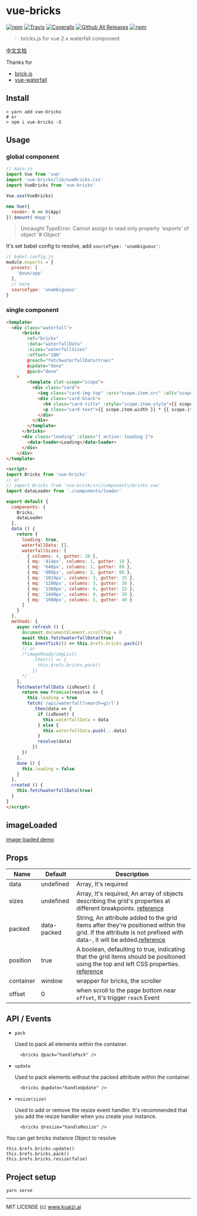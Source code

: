 # vue-bricks

[![npm](https://img.shields.io/npm/v/vue-bricks.svg)](https://www.npmjs.com/package/vue-bricks)
[![Travis](https://img.shields.io/travis/Kuaizi-co/vue-bricks.svg)](https://github.com/Kuaizi-co/vue-bricks)
[![Coveralls](https://img.shields.io/coveralls/Kuaizi-co/vue-bricks.svg)](https://github.com/Kuaizi-co/vue-bricks)
[![Github All Releases](https://img.shields.io/github/downloads/Kuaizi-co/vue-bricks/total.svg)](https://github.com/Kuaizi-co/vue-bricks)
[![npm](https://img.shields.io/npm/dw/vue-bricks.svg)](https://github.com/Kuaizi-co/vue-bricks)

> bricks.js for vue 2.x waterfall component

[中文文档](./README-zh.md)

Thanks for 

* [brick.js](https://github.com/callmecavs/bricks.js)
* [vue-waterfall](https://github.com/Kuaizi-co/vue-waterfall)

## Install

```
> yarn add vue-bricks
# or
> npm i vue-bricks -S
```

## Usage

### global component

```js
// main.js
import Vue from 'vue'
import 'vue-bricks/lib/vueBricks.css'
import VueBricks from 'vue-bricks'

Vue.use(VueBricks)

new Vue({
  render: h => h(App)
}).$mount('#app')
```

> Uncaught TypeError: Cannot assign to read only property 'exports' of object '# Object'

It's set babel config to resolve, add `sourceType: 'unambiguous'`:

```js
// babel.config.js
module.exports = {
  presets: [
    '@vue/app'
  ],
  // here
  sourceType: 'unambiguous'
}
```

### single component

```html
<template>
  <div class="waterfall">
      <bricks
        ref="bricks"
        :data="waterfallData" 
        :sizes="waterfallSizes"
        :offset="100"
        @reach="fetchwaterfallData(true)"
        @update="done"
        @pack="done"
    >
        <template slot-scope="scope">
          <div class="card">
            <img class="card-img-top" :src="scope.item.src" :alt="scope.item.name" :style="{ width: `320px`, height: `${scope.item.height * 320 / scope.item.width}px` }">
            <div class="card-block">
              <h4 class="card-title" :style="scope.item.style">{{ scope.item.name }}</h4>
              <p class="card-text">{{ scope.item.width }} * {{ scope.item.height }}</p>
            </div>
          </div>
        </template>
      </bricks>
      <div class="loading" :class="{ active: loading }">
        <data-loader>Loading</data-loader>
      </div>
    </div>
</template>

<script>
import Bricks from 'vue-bricks'
// or
// import Bricks from 'vue-brick/src/components/bricks.vue'
import dataLoader from './components/loader'

export default {
  components: {
    Bricks,
    dataLoader
  },
  data () {
    return {
      loading: true,
      waterfallData: [],
      waterfallSizes: [
        { columns: 4, gutter: 20 },
        { mq: '414px', columns: 1, gutter: 10 },
        { mq: '640px', columns: 1, gutter: 80 },
        { mq: '800px', columns: 2, gutter: 80 },
        { mq: '1024px', columns: 3, gutter: 15 },
        { mq: '1280px', columns: 3, gutter: 30 },
        { mq: '1366px', columns: 4, gutter: 15 },
        { mq: '1440px', columns: 4, gutter: 30 },
        { mq: '1980px', columns: 5, gutter: 40 }
      ]
    }
  },
  methods: {
    async refresh () {
      document.documentElement.scrollTop = 0
      await this.fetchwaterfallData(true)
      this.$nextTick(() => this.$refs.bricks.pack())
      // or
      /*imageReady(imgList)
          .then(() => {
            this.$refs.bricks.pack()
          })
      */
    },
    fetchwaterfallData (isReset) {
      return new Promise(resolve => {
        this.loading = true
        fetch('/api/waterfall?search=girl')
          .then(data => {
            if (isReset) {
              this.waterfallData = data
            } else {
              this.waterfallData.push(...data)
            }
            resolve(data)
          })
      })
    },
    done () {
      this.loading = false
    }
  },
  created () {
    this.fetchwaterfallData(true)
  }
}
</script>
```

## imageLoaded

[image loaded demo](https://github.com/Kuaizi-co/vue-bricks/blob/dev/src/components/img-lazy-load.vue#L111)

## Props

Name | Default | Description
-|-|-
data | undefined | Array, It's required
sizes| undefined | Array, It's required, An array of objects describing the grid's properties at different breakpoints. [reference](https://github.com/callmecavs/bricks.js#sizes)
packed| data-packed | String, An attribute added to the grid items after they're positioned within the grid. If the attribute is not prefixed with data-, it will be added.[reference](https://github.com/callmecavs/bricks.js#packed)
position | true | A boolean, defaulting to true, indicating that the grid items should be positioned using the top and left CSS properties. [reference](https://github.com/callmecavs/bricks.js#position)
container| window | wrapper for bricks, the scroller
offset | 0 | when scroll to the page bottom near `offset`, It's trigger `reach` Event

## API / Events

* `pack`

  Used to pack all elements within the container.

  ```
    <bricks @pack="handlePack" />
  ```

* `update`

  Used to pack elements without the packed attribute within the container.

  ```
    <bricks @update="handleUpdate" />
  ```

* `resize(size)`

  Used to add or remove the resize event handler. It's recommended that you add the resize handler when you create your instance.

  ```
    <bricks @resize="handleResize" />
  ```

You can get bricks instance Object to resolve

```
this.$refs.bricks.update()
this.$refs.bricks.pack()
this.$refs.bricks.resize(false)
```


## Project setup

```
yarn serve
```
---
MIT LICENSE (c) www.kuaizi.ai